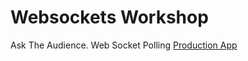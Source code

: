 # Websockets Workshop
Ask The Audience. Web Socket Polling
[Production App](ask-the-wong-audience.herokuapp.com)
